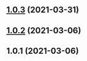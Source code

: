 ## [1.0.3](https://github.com/imcuttle/decorate-axios/compare/v1.0.2...v1.0.3) (2021-03-31)



## [1.0.2](https://github.com/imcuttle/decorate-axios/compare/v1.0.1...v1.0.2) (2021-03-06)



## 1.0.1 (2021-03-06)



